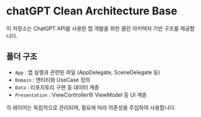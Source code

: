 # chatGPT Clean Architecture Base

이 저장소는 ChatGPT API를 사용한 앱 개발을 위한 클린 아키텍처 기반 구조를 제공합니다.

## 폴더 구조
- `App` : 앱 실행과 관련된 파일 (AppDelegate, SceneDelegate 등)
- `Domain` : 엔티티와 UseCase 정의
- `Data` : 리포지토리 구현 등 데이터 계층
- `Presentation` : ViewController와 ViewModel 등 UI 계층

각 레이어는 독립적으로 관리되며, 필요에 따라 의존성을 주입하여 사용합니다.
